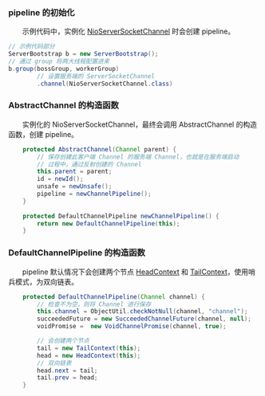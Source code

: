 ### pipeline 的初始化
　　示例代码中，实例化 [NioServerSocketChannel](https://github.com/martin-1992/Netty-Notes/blob/2571fcbffe2cb9588dddf59e76c9b885a0bf8458/%E6%96%B0%E8%BF%9E%E6%8E%A5%E7%9A%84%E6%8E%A5%E5%85%A5/NioServerSocketChannel.md) 时会创建 pipeline。

```java
// 示例代码部分
ServerBootstrap b = new ServerBootstrap();
// 通过 group 将两大线程配置进来
b.group(bossGroup, workerGroup)
        // 设置服务端的 ServerSocketChannel
        .channel(NioServerSocketChannel.class)
```

### AbstractChannel 的构造函数
　　实例化的 NioServerSocketChannel，最终会调用 AbstractChannel 的构造函数，创建 pipeline。

```java
    protected AbstractChannel(Channel parent) {
        // 保存创建此客户端 Channel 的服务端 Channel，也就是在服务端启动
        // 过程中，通过反射创建的 Channel
        this.parent = parent;
        id = newId();
        unsafe = newUnsafe();
        pipeline = newChannelPipeline();
    }
    
    protected DefaultChannelPipeline newChannelPipeline() {
        return new DefaultChannelPipeline(this);
    }
```

### DefaultChannelPipeline 的构造函数
　　pipeline 默认情况下会创建两个节点 [HeadContext](https://github.com/martin-1992/Netty-Notes/blob/master/pipeline%20%E8%A7%A3%E6%9E%90/HeadContext.md) 和 [TailContext](https://github.com/martin-1992/Netty-Notes/blob/master/pipeline%20%E8%A7%A3%E6%9E%90/TailContext.md)，使用哨兵模式，为双向链表。

```java
    protected DefaultChannelPipeline(Channel channel) {
        // 检查不为空，则将 Channel 进行保存
        this.channel = ObjectUtil.checkNotNull(channel, "channel");
        succeededFuture = new SucceededChannelFuture(channel, null);
        voidPromise =  new VoidChannelPromise(channel, true);

        // 会创建两个节点
        tail = new TailContext(this);
        head = new HeadContext(this);
        // 双向链表
        head.next = tail;
        tail.prev = head;
    }
```
